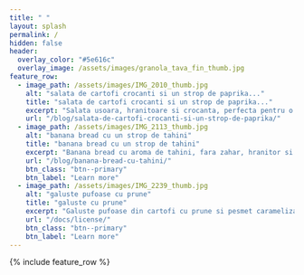 ```yaml
---
title: " "
layout: splash
permalink: /
hidden: false
header:
  overlay_color: "#5e616c"
  overlay_image: /assets/images/granola_tava_fin_thumb.jpg
feature_row:
  - image_path: /assets/images/IMG_2010_thumb.jpg
    alt: "salata de cartofi crocanti si un strop de paprika..."
    title: "salata de cartofi crocanti si un strop de paprika..."
    excerpt: "Salata usoara, hranitoare si crocanta, perfecta pentru o cina de vara."
    url: "/blog/salata-de-cartofi-crocanti-si-un-strop-de-paprika/"
  - image_path: /assets/images/IMG_2113_thumb.jpg
    alt: "banana bread cu un strop de tahini"
    title: "banana bread cu un strop de tahini"
    excerpt: "Banana bread cu aroma de tahini, fara zahar, hranitor si pentru bebelusi."
    url: "/blog/banana-bread-cu-tahini/"
    btn_class: "btn--primary"
    btn_label: "Learn more"
  - image_path: /assets/images/IMG_2239_thumb.jpg
    alt: "galuste pufoase cu prune"
    title: "galuste cu prune"
    excerpt: "Galuste pufoase din cartofi cu prune si pesmet caramelizat."
    url: "/docs/license/"
    btn_class: "btn--primary"
    btn_label: "Learn more"      
---
```


{% include feature_row %}
